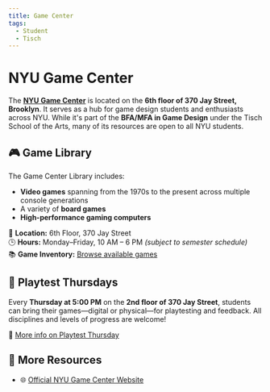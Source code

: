 ```yaml
---
title: Game Center  
tags:  
  - Student  
  - Tisch  
---
```


# NYU Game Center

The [**NYU Game Center**](https://gamecenter.nyu.edu/) is located on the **6th floor of 370 Jay Street, Brooklyn**. It serves as a hub for game design students and enthusiasts across NYU. While it's part of the **BFA/MFA in Game Design** under the Tisch School of the Arts, many of its resources are open to all NYU students.

## 🎮 Game Library

The Game Center Library includes:

- **Video games** spanning from the 1970s to the present across multiple console generations  
- A variety of **board games**
- **High-performance gaming computers**

📍 **Location:** 6th Floor, 370 Jay Street  
🕒 **Hours:** Monday–Friday, 10 AM – 6 PM *(subject to semester schedule)*  
📚 **Game Inventory:** [Browse available games](https://docs.google.com/spreadsheets/d/1R11_VvmYepsvQUcpjs4ZuMsYWdMNwegc1Gg1BebtU4Y/edit#gid=571633664)

## 🧪 Playtest Thursdays

Every **Thursday at 5:00 PM** on the **2nd floor of 370 Jay Street**, students can bring their games—digital or physical—for playtesting and feedback. All disciplines and levels of progress are welcome!

🔗 [More info on Playtest Thursday](https://gamecenter.nyu.edu/events/playtest-thursdays/)

## 🔗 More Resources

- 🌐 [Official NYU Game Center Website](https://gamecenter.nyu.edu/)
